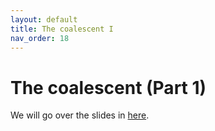 ```yaml
---
layout: default
title: The coalescent I
nav_order: 18
---
```


# The coalescent (Part 1)

We will go over the slides in [here](https://github.com/crsl4/phylogenetics-class/blob/master/lecture-notes/lecture14.pdf).